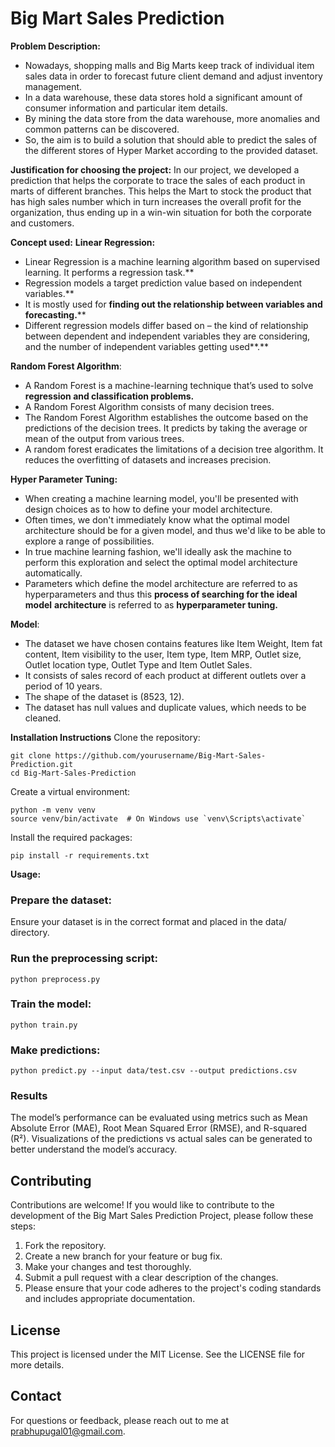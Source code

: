 # Big Mart Sales Prediction
**Problem Description:** 
- Nowadays, shopping malls and Big Marts keep track of individual item sales data in order to forecast future client demand and adjust inventory management.  
- In a data warehouse, these data stores hold a significant amount of consumer information and particular item details.  
- By mining the data store from the data warehouse, more anomalies and common patterns can be discovered.  
- So, the aim is to build a solution that should able to predict the sales of the different stores of Hyper Market according to the provided dataset. 

**Justification for choosing the project:** 
In our project, we developed a prediction that helps the corporate to trace the sales of each product in marts of different branches. This helps the Mart to stock the product that has high sales number which in turn increases the overall profit for the organization, thus ending up in a win-win situation for both the corporate and customers. 

**Concept used:** 
**Linear Regression:** 
- Linear Regression is a machine learning algorithm based on supervised learning. It performs a regression task.**  
- Regression models a target prediction value based on independent variables.**  
- It is mostly used for **finding out the relationship between variables and** **forecasting.****  
- Different regression models differ based on – the kind of relationship between dependent and independent variables they are considering, and the number of independent variables getting used**.** 

**Random Forest Algorithm**:
- A Random Forest is a machine-learning technique that’s used to solve **regression and classification problems.** 
- A Random Forest Algorithm consists of many decision trees. 
- The Random Forest Algorithm establishes the outcome based on the predictions of the decision trees. It predicts by taking the average or mean of the output from various trees. 
- A random forest eradicates the limitations of a decision tree algorithm. It reduces the overfitting of datasets and increases precision. 

**Hyper Parameter Tuning:** 
- When creating a machine learning model, you'll be presented with design choices as to how to define your model architecture.  
- Often times, we don't immediately know what the optimal model architecture should be for a given model, and thus we'd like to be able to explore a range of possibilities.  
- In true machine learning fashion, we'll ideally ask the machine to perform this exploration and select the optimal model architecture automatically.  
- Parameters which define the model architecture are referred to as hyperparameters and thus this **process of searching for the ideal model** **architecture** is referred to as **hyperparameter tuning.** 

**Model**: 
- The dataset we have chosen contains features like Item Weight, Item fat content, Item visibility to the user, Item type, Item MRP, Outlet size, Outlet location type, Outlet Type and Item Outlet Sales. 
- It consists of sales record of each product at different outlets over a period of 10 years. 
- The shape of the dataset is (8523, 12). 
- The dataset has null values and duplicate values, which needs to be cleaned. 

**Installation Instructions**
Clone the repository:
```
git clone https://github.com/yourusername/Big-Mart-Sales-Prediction.git
cd Big-Mart-Sales-Prediction
```
Create a virtual environment:
```
python -m venv venv
source venv/bin/activate  # On Windows use `venv\Scripts\activate`
```
Install the required packages:
```
pip install -r requirements.txt
```
**Usage:**
### Prepare the dataset:
Ensure your dataset is in the correct format and placed in the data/ directory.
### Run the preprocessing script:
```
python preprocess.py
```
### Train the model:
```
python train.py
```
### Make predictions:
```
python predict.py --input data/test.csv --output predictions.csv
```
### Results
The model’s performance can be evaluated using metrics such as Mean Absolute Error (MAE), Root Mean Squared Error (RMSE), and R-squared (R²).
Visualizations of the predictions vs actual sales can be generated to better understand the model’s accuracy.

## Contributing
Contributions are welcome! If you would like to contribute to the development of the Big Mart Sales Prediction Project, please follow these steps:

1. Fork the repository.
2. Create a new branch for your feature or bug fix.
3. Make your changes and test thoroughly.
4. Submit a pull request with a clear description of the changes.
5. Please ensure that your code adheres to the project's coding standards and includes appropriate documentation.

## License
This project is licensed under the MIT License. See the LICENSE file for more details.

## Contact
For questions or feedback, please reach out to me at prabhupugal01@gmail.com.
